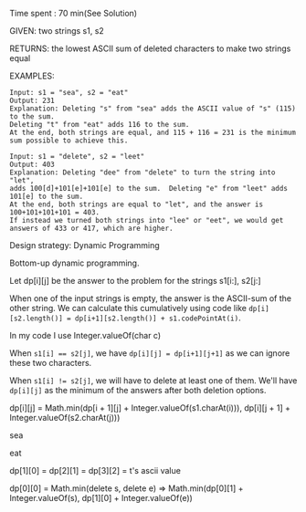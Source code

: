 Time spent : 70 min(See Solution)

GIVEN: two strings s1, s2

RETURNS: the lowest ASCII sum of deleted characters to make two strings equal

EXAMPLES:

```
Input: s1 = "sea", s2 = "eat"
Output: 231
Explanation: Deleting "s" from "sea" adds the ASCII value of "s" (115) to the sum.
Deleting "t" from "eat" adds 116 to the sum.
At the end, both strings are equal, and 115 + 116 = 231 is the minimum sum possible to achieve this.

Input: s1 = "delete", s2 = "leet"
Output: 403
Explanation: Deleting "dee" from "delete" to turn the string into "let",
adds 100[d]+101[e]+101[e] to the sum.  Deleting "e" from "leet" adds 101[e] to the sum.
At the end, both strings are equal to "let", and the answer is 100+101+101+101 = 403.
If instead we turned both strings into "lee" or "eet", we would get answers of 433 or 417, which are higher.
```

Design strategy: Dynamic Programming

Bottom-up dynamic programming.

Let dp[i][j] be the answer to the problem for the strings s1[i:], s2[j:]

When one of the input strings is empty, the answer is the ASCII-sum of the other string. We can calculate this cumulatively using code like `dp[i][s2.length()] = dp[i+1][s2.length()] + s1.codePointAt(i)`.

In my code I use Integer.valueOf(char c)

When `s1[i] == s2[j]`, we have `dp[i][j] = dp[i+1][j+1]` as we can ignore these two characters.

When `s1[i] != s2[j]`, we will have to delete at least one of them. We'll have `dp[i][j]` as the minimum of the answers after both deletion options.

dp\[i][j] = Math.min(dp\[i + 1][j] + Integer.valueOf(s1.charAt(i))), dp\[i][j + 1] + Integer.valueOf(s2.charAt(j)))



sea

eat

dp\[1][0] = dp\[2][1] = dp\[3][2] = t's ascii value

dp\[0][0] = Math.min(delete s, delete e) => Math.min(dp\[0][1] + Integer.valueOf(s), dp\[1][0] + Integer.valueOf(e))

